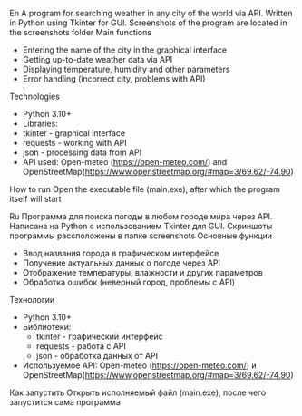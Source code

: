 En
A program for searching weather in any city of the world via API. Written in Python using Tkinter for GUI.
Screenshots of the program are located in the screenshots folder
Main functions
- Entering the name of the city in the graphical interface
- Getting up-to-date weather data via API
- Displaying temperature, humidity and other parameters
- Error handling (incorrect city, problems with API)

Technologies
- Python 3.10+
- Libraries:
 - tkinter - graphical interface
 - requests - working with API
 - json - processing data from API
 - API used: Open-meteo (https://open-meteo.com/) and OpenStreetMap(https://www.openstreetmap.org/#map=3/69.62/-74.90)

How to run
Open the executable file (main.exe), after which the program itself will start

Ru
Программа для поиска погоды в любом городе мира через API. Написана на Python с использованием Tkinter для GUI.
Скриншоты программы рассположены в папке screenshots
Основные функции
- Ввод названия города в графическом интерфейсе
- Получение актуальных данных о погоде через API
- Отображение температуры, влажности и других параметров
- Обработка ошибок (неверный город, проблемы с API)

Технологии
- Python 3.10+
- Библиотеки:
  - tkinter - графический интерфейс
  - requests - работа с API
  - json - обработка данных от API
- Используемое API: Open-meteo (https://open-meteo.com/) и OpenStreetMap(https://www.openstreetmap.org/#map=3/69.62/-74.90)

Как запустить
Открыть исполняемый файл (main.exe), после чего запустится сама программа
